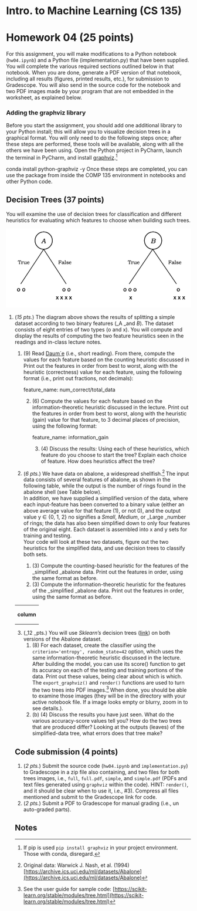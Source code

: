 # Intro. to Machine Learning (CS 135)

# Homework 04 (25 points)

For this assignment, you will make modifications to a Python notebook (`hw04.ipynb`) and a Python file (implementation.py) that have been supplied. You will complete the various required sections outlined below in that notebook. When you are done, generate a PDF version of that notebook, including all results (figures, printed results, etc.), for submission to Gradescope. You will also send in the source code for the notebook and two PDF images made by your program that are not embedded in the worksheet, as explained below.

### Adding the graphviz library

Before you start the assignment, you should add one additional library to your Python install; this will allow you to visualize decision trees in a graphical format. You will only need to do the following steps once; after these steps are performed, these tools will be available, along with all the others we have been using. Open the Python project in PyCharm, launch the terminal in PyCharm, and install [graphviz](https://graphviz.org/).[^1]

conda install python-graphviz -y
Once these steps are completed, you can use the package from inside the COMP 135 environment in notebooks and other Python code.

## Decision Trees (37 points)

You will examine the use of decision trees for classification and different heuristics for evaluating which features to choose when building such trees.

![alt_text](images/image1.png "image_tooltip")

1. (_15 pts._) The diagram above shows the results of splitting a simple dataset according to two binary features (_A _and _B_). The dataset consists of eight entries of two types (o and x). You will compute and display the results of computing the two feature heuristics seen in the readings and in-class lecture notes.

   1. (9) Read [Daum´e](http://ciml.info/dl/v0_99/ciml-v0_99-ch01.pdf) (i.e., short reading). From there, compute the values for each feature based on the counting heuristic discussed in Print out the features in order from best to worst, along with the heuristic (correctness) value for each feature, using the following format (i.e., print out fractions, not decimals):

      feature_name: num_correct/total_data

      2. (6) Compute the values for each feature based on the information-theoretic heuristic discussed in the lecture. Print out the features in order from best to worst, along with the heuristic (gain) value for that feature, to 3 decimal places of precision, using the following format:

         feature_name: information_gain 

         3. (4) Discuss the results: Using each of these heuristics, which feature do you choose to start the tree? Explain each choice of feature. How does heuristics affect the tree?
   2. (_6 pts._) We have data on abalone, a widespread shellfish.[^2]<sup><em> </em></sup>The input data consists of several features of abalone, as shown in the following table, while the output is the number of rings found in the abalone shell (see Table below). </br>In addition, we have supplied a simplified version of the data, where each input-feature has been converted to a binary value (either an above average value for that feature (1), or not 0), and the output value y ∈ {0, 1, 2} no signifies a _Small_, _Medium_, or _Large _number of rings; the data has also been simplified down to only four features of the original eight. Each dataset is assembled into x and y sets for training and testing. </br> Your code will look at these two datasets, figure out the two heuristics for the simplified data, and use decision trees to classify both sets.

      1. (3) Compute the counting-based heuristic for the features of the _simplified _abalone data. Print out the features in order, using the same format as before.
      2. (3) Compute the information-theoretic heuristic for the features of the _simplified _abalone data. Print out the features in order, using the same format as before.

   <table>
     <tr>
      <td><p style="text-align: right">
   <strong>column </strong></p>
</td>
</tr>
</table>

   3. (_12 _pts.) You will use _Sklearn’s_ decision trees ([link](https://scikit-learn.org/stable/modules/generated/sklearn.tree.DecisionTreeClassifier.html)) on both versions of the Abalone dataset.
      1. (8) For each dataset, create the classifier using the `criterion='entropy', random_state=42` option, which uses the same information-theoretic heuristic discussed in the lecture. After building the model, you can use its score() function to get its accuracy on each of the testing and training portions of the data. Print out these values, being clear about which is which. </br>The `export_graphviz()` and `render()` functions are used to turn the two trees into PDF images.[^3]<sup><em> </em></sup>When done, you should be able to examine those images (they will be in the directory with your active notebook file. If a image looks empty or blurry, zoom in to see details.).
      2. (b) (4) Discuss the results you have just seen. What do the various accuracy-score values tell you? How do the two trees that are produced differ? Looking at the outputs (leaves) of the simplified-data tree, what errors does that tree make?

   ## Code submission (4 points)

   1. (_2 pts._) Submit the source code (`hw04.ipynb` and `implementation.py`) to Gradescope in a zip file also containing, and two files for both trees images, i.e., `full`, `full.pdf`, `simple`, and `simple.pdf` (PDFs and text files generated using `graphviz` within the code). HINT: `render()`, and it should be clear when to use it, i.e., #3). Compress all files mentioned and submit to the Gradescope link for code.
   2. (_2 pts._) Submit a PDF to Gradescope for manual grading (i.e., un auto-graded parts).

   <!-- Footnotes themselves at the bottom. -->

   ## Notes

   [^1]: If pip is used  `pip install graphviz` in your project environment. Those with conda, disregard.
       
   [^2]: Original data: Warwick J. Nash, et al. (1994) [https://archive.ics.uci.edu/ml/datasets/Abalone](https://archive.ics.uci.edu/ml/datasets/Abalone)
       
   [^3]: See the user guide for sample code: [https://scikit-learn.org/stable/modules/tree.html](https://scikit-learn.org/stable/modules/tree.html)
